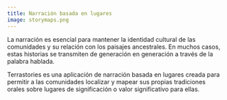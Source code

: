 ```yaml
---
title: Narración basada en lugares
image: storymaps.png
---
```


La narración es esencial para mantener la identidad cultural de las comunidades y su relación con los paisajes ancestrales. En muchos casos, estas historias se transmiten de generación en generación a través de la palabra hablada.

Terrastories es una aplicación de narración basada en lugares creada para permitir a las comunidades localizar y mapear sus propias tradiciones orales sobre lugares de significación o valor significativo para ellas.

<app-button :color="true" target="_self" link="geo-storytelling" text="Get started"></app-button>
